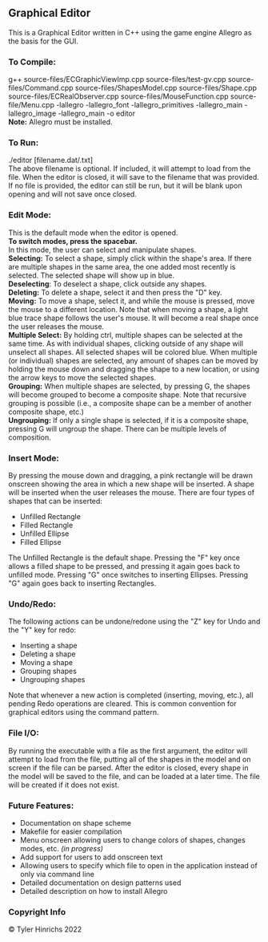 ## Graphical Editor

This is a Graphical Editor written in C++ using the game engine Allegro as the basis for the GUI.

### To Compile:
g++ source-files/ECGraphicViewImp.cpp source-files/test-gv.cpp source-files/Command.cpp source-files/ShapesModel.cpp source-files/Shape.cpp source-files/ECRealObserver.cpp source-files/MouseFunction.cpp source-file/Menu.cpp -lallegro -lallegro_font -lallegro_primitives -lallegro_main -lallegro_image -lallegro_main -o editor\
**Note:** Allegro must be installed.

### To Run:
./editor [filename.dat/.txt]\
The above filename is optional. If included, it will attempt to load from the file. When the editor is closed, it will save to the filename that was provided. If no file is provided, the editor can still be run, but it will be blank upon opening and will not save once closed.

### Edit Mode:
This is the default mode when the editor is opened.\
**To switch modes, press the spacebar.**\
In this mode, the user can select and manipulate shapes.\
**Selecting:** To select a shape, simply click within the shape's area. If there are multiple shapes in the same area, the one added most recently is selected. The selected shape will show up in blue.\
**Deselecting**: To deselect a shape, click outside any shapes.\
**Deleting:** To delete a shape, select it and then press the "D" key.\
**Moving:** To move a shape, select it, and while the mouse is pressed, move the mouse to a different location. Note that when moving a shape, a light blue trace shape follows the user's mouse. It will become a real shape once the user releases the mouse.\
**Multiple Select:** By holding ctrl, multiple shapes can be selected at the same time. As with individual shapes,
clicking outside of any shape will unselect all shapes. All selected shapes will be colored blue.
When multiple (or individual) shapes are selected, any amount of shapes can be moved by
holding the mouse down and dragging the shape to a new location, or using the arrow keys to
move the selected shapes.\
**Grouping:** When multiple shapes are selected, by pressing G, the shapes will become grouped to become a composite shape. Note that recursive grouping is possible (i.e., a composite shape can be a member of another composite shape, etc.)\
**Ungrouping:** If only a single shape is selected, if it is a composite shape, pressing G will ungroup the shape. There
can be multiple levels of composition.

### Insert Mode:
By pressing the mouse down and dragging, a pink rectangle will be drawn onscreen showing the area in which a new shape will be inserted. A shape will be inserted when the user releases the mouse.
There are four types of shapes that can be inserted:
* Unfilled Rectangle
* Filled Rectangle
* Unfilled Ellipse
* Filled Ellipse

The Unfilled Rectangle is the default shape. Pressing the "F" key once allows a filled shape to be pressed, and pressing it again goes back to unfilled mode. Pressing "G" once switches to inserting Ellipses. Pressing "G" again goes back to inserting Rectangles.

### Undo/Redo:
The following actions can be undone/redone using the "Z" key for Undo and the "Y" key for redo:
* Inserting a shape
* Deleting a shape
* Moving a shape
* Grouping shapes
* Ungrouping shapes

Note that whenever a new action is completed (inserting, moving, etc.), all pending Redo operations are cleared. This is common convention for graphical editors using the command pattern.

### File I/O:
By running the executable with a file as the first argument, the editor will attempt to
load from the file, putting all of the shapes in the model and on screen if the file can be parsed.
After the editor is closed, every shape in the model will be saved to the file, and can be loaded
at a later time. The file will be created if it does not exist.

### Future Features:
* Documentation on shape scheme
* Makefile for easier compilation
* Menu onscreen allowing users to change colors of shapes, changes modes, etc. *(in progress)*
* Add support for users to add onscreen text
* Allowing users to specify which file to open in the application instead of only via command line
* Detailed documentation on design patterns used
* Detailed description on how to install Allegro

### Copyright Info

&copy; Tyler Hinrichs 2022